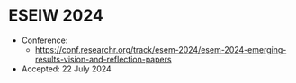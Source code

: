 # ESEIW 2024

- Conference:
  - https://conf.researchr.org/track/esem-2024/esem-2024-emerging-results-vision-and-reflection-papers
- Accepted: 22 July 2024
